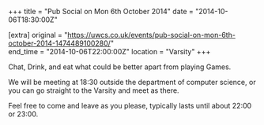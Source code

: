 +++
title = "Pub Social on Mon 6th October 2014"
date = "2014-10-06T18:30:00Z"

[extra]
original = "https://uwcs.co.uk/events/pub-social-on-mon-6th-october-2014-1474489100280/"    
end_time = "2014-10-06T22:00:00Z"
location = "Varsity"
+++

Chat, Drink, and eat what could be better apart from playing Games.

We will be meeting at 18:30 outside the department of computer science, or you can go straight to the Varsity and meet as there.

Feel free to come and leave as you please, typically lasts until about 22:00 or 23:00.

